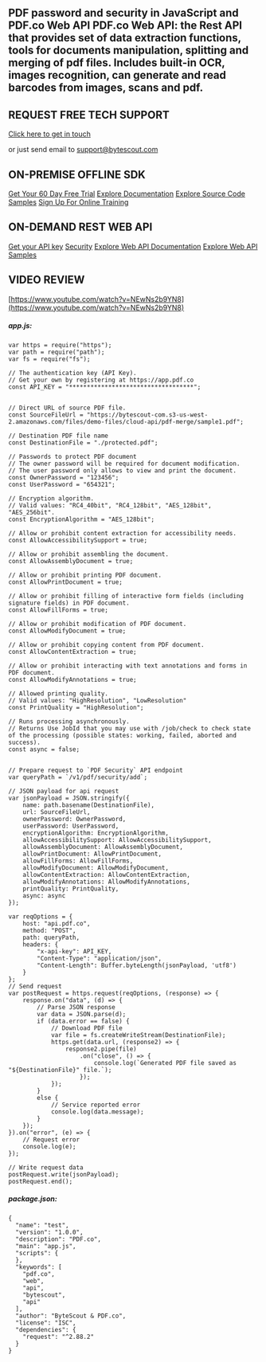 ## PDF password and security in JavaScript and PDF.co Web API PDF.co Web API: the Rest API that provides set of data extraction functions, tools for documents manipulation, splitting and merging of pdf files. Includes built-in OCR, images recognition, can generate and read barcodes from images, scans and pdf.

## REQUEST FREE TECH SUPPORT

[Click here to get in touch](https://bytescout.zendesk.com/hc/en-us/requests/new?subject=PDF.co%20Web%20API%20Question)

or just send email to [support@bytescout.com](mailto:support@bytescout.com?subject=PDF.co%20Web%20API%20Question) 

## ON-PREMISE OFFLINE SDK 

[Get Your 60 Day Free Trial](https://bytescout.com/download/web-installer?utm_source=github-readme)
[Explore Documentation](https://bytescout.com/documentation/index.html?utm_source=github-readme)
[Explore Source Code Samples](https://github.com/bytescout/ByteScout-SDK-SourceCode/)
[Sign Up For Online Training](https://academy.bytescout.com/)


## ON-DEMAND REST WEB API

[Get your API key](https://app.pdf.co/signup?utm_source=github-readme)
[Security](https://pdf.co/security)
[Explore Web API Documentation](https://apidocs.pdf.co?utm_source=github-readme)
[Explore Web API Samples](https://github.com/bytescout/ByteScout-SDK-SourceCode/tree/master/PDF.co%20Web%20API)

## VIDEO REVIEW

[https://www.youtube.com/watch?v=NEwNs2b9YN8](https://www.youtube.com/watch?v=NEwNs2b9YN8)




<!-- code block begin -->

##### **app.js:**
    
```
var https = require("https");
var path = require("path");
var fs = require("fs");

// The authentication key (API Key).
// Get your own by registering at https://app.pdf.co
const API_KEY = "***********************************";


// Direct URL of source PDF file.
const SourceFileUrl = "https://bytescout-com.s3-us-west-2.amazonaws.com/files/demo-files/cloud-api/pdf-merge/sample1.pdf";

// Destination PDF file name
const DestinationFile = "./protected.pdf";

// Passwords to protect PDF document
// The owner password will be required for document modification.
// The user password only allows to view and print the document.
const OwnerPassword = "123456";
const UserPassword = "654321";

// Encryption algorithm. 
// Valid values: "RC4_40bit", "RC4_128bit", "AES_128bit", "AES_256bit".
const EncryptionAlgorithm = "AES_128bit";

// Allow or prohibit content extraction for accessibility needs.
const AllowAccessibilitySupport = true;

// Allow or prohibit assembling the document.
const AllowAssemblyDocument = true;

// Allow or prohibit printing PDF document.
const AllowPrintDocument = true;

// Allow or prohibit filling of interactive form fields (including signature fields) in PDF document.
const AllowFillForms = true;

// Allow or prohibit modification of PDF document.
const AllowModifyDocument = true;

// Allow or prohibit copying content from PDF document.
const AllowContentExtraction = true;

// Allow or prohibit interacting with text annotations and forms in PDF document.
const AllowModifyAnnotations = true;

// Allowed printing quality.
// Valid values: "HighResolution", "LowResolution"
const PrintQuality = "HighResolution";

// Runs processing asynchronously. 
// Returns Use JobId that you may use with /job/check to check state of the processing (possible states: working, failed, aborted and success).
const async = false;


// Prepare request to `PDF Security` API endpoint
var queryPath = `/v1/pdf/security/add`;

// JSON payload for api request
var jsonPayload = JSON.stringify({
    name: path.basename(DestinationFile),
    url: SourceFileUrl,
    ownerPassword: OwnerPassword,
    userPassword: UserPassword,
    encryptionAlgorithm: EncryptionAlgorithm,
    allowAccessibilitySupport: AllowAccessibilitySupport,
    allowAssemblyDocument: AllowAssemblyDocument,
    allowPrintDocument: AllowPrintDocument,
    allowFillForms: AllowFillForms,
    allowModifyDocument: AllowModifyDocument,
    allowContentExtraction: AllowContentExtraction,
    allowModifyAnnotations: AllowModifyAnnotations,
    printQuality: PrintQuality,
    async: async
});

var reqOptions = {
    host: "api.pdf.co",
    method: "POST",
    path: queryPath,
    headers: {
        "x-api-key": API_KEY,
        "Content-Type": "application/json",
        "Content-Length": Buffer.byteLength(jsonPayload, 'utf8')
    }
};
// Send request
var postRequest = https.request(reqOptions, (response) => {
    response.on("data", (d) => {
        // Parse JSON response
        var data = JSON.parse(d);
        if (data.error == false) {
            // Download PDF file
            var file = fs.createWriteStream(DestinationFile);
            https.get(data.url, (response2) => {
                response2.pipe(file)
                    .on("close", () => {
                        console.log(`Generated PDF file saved as "${DestinationFile}" file.`);
                    });
            });
        }
        else {
            // Service reported error
            console.log(data.message);
        }
    });
}).on("error", (e) => {
    // Request error
    console.log(e);
});

// Write request data
postRequest.write(jsonPayload);
postRequest.end();
```

<!-- code block end -->    

<!-- code block begin -->

##### **package.json:**
    
```
{
  "name": "test",
  "version": "1.0.0",
  "description": "PDF.co",
  "main": "app.js",
  "scripts": {
  },
  "keywords": [
    "pdf.co",
    "web",
    "api",
    "bytescout",
    "api"
  ],
  "author": "ByteScout & PDF.co",
  "license": "ISC",
  "dependencies": {
    "request": "^2.88.2"
  }
}

```

<!-- code block end -->